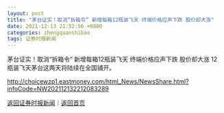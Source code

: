 ```yaml
---
layout: post
title: "茅台证实！取消“拆箱令” 新增每箱12瓶装飞天 终端价格应声下跌 股价却大涨"
date: 2021-12-13 21:52:56 +0800
categories: zhengquanshibao
tags: 证券时报新闻
---
```

茅台证实！取消“拆箱令” 新增每箱12瓶装飞天 终端价格应声下跌 股价却大涨
12瓶装飞天茅台这两天将陆续在全国铺开。

<http://choicewzp1.eastmoney.com/html_News/NewsShare.html?infoCode=NW202112132212083289>

[返回证券时报新闻](//finews.withounder.com/zhengquanshibao/)｜[返回首页](//finews.withounder.com/)